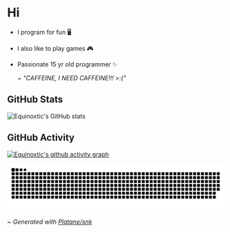 # Hi 
* I program for fun 🖥
* I also like to play games 🎮
* Passionate 15 yr old programmer ✨

  ~ *"CAFFEINE, I NEED CAFFEINE!!! >:("*

## GitHub Stats
![Equinoxtic's GitHub stats](https://github-readme-stats.vercel.app/api?username=equinoxtic&show_icons=true&theme=dracula)

## GitHub Activity
[![Equinoxtic's github activity graph](https://github-readme-activity-graph.vercel.app/graph?username=Equinoxtic&theme=github-compact)](https://github.com/ashutosh00710/github-readme-activity-graph)

<picture>
  <source media="(prefers-color-scheme: dark)" srcset="https://raw.githubusercontent.com/Equinoxtic/Equinoxtic/output/github-contribution-grid-snake-dark.svg">
  <source media="(prefers-color-scheme: light)" srcset="https://raw.githubusercontent.com/Equinoxtic/Equinoxtic/output/github-contribution-grid-snake.svg">
  <img alt="github contribution grid snake animation" src="https://raw.githubusercontent.com/Equinoxtic/Equinoxtic/output/github-contribution-grid-snake.svg">
</picture>

~ *Generated with [Platane/snk](https://github.com/Platane/snk)*

<!--
**Equinoxtic/Equinoxtic** is a ✨ _special_ ✨ repository because its `README.md` (this file) appears on your GitHub profile.
-->
